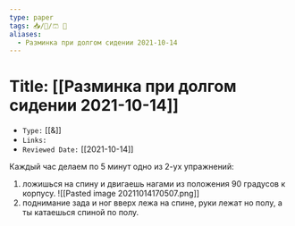 ```yaml
---
type: paper
tags: 📥️/📜️/🩳 💊
aliases:
  - Разминка при долгом сидении 2021-10-14
---
```




# Title: **[[Разминка при долгом сидении 2021-10-14]]**
- `Type:` [[&]]
- `Links:`
- `Reviewed Date:` [[2021-10-14]]

Каждый час делаем по 5 минут одно из 2-ух упражнений:
1) ложишься на спину и двигаешь нагами из положения 90 градусов к корпусу. ![[Pasted image 20211014170507.png]]
2) поднимание зада и ног вверх лежа на спине, руки лежат но полу, а ты катаешься спиной по полу. 